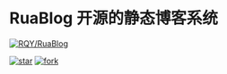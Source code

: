 # RuaBlog 开源的静态博客系统


[![RQY/RuaBlog](https://gitee.com/muronglengjing/rua-blog/widgets/widget_card.svg?colors=4183c4,ffffff,ffffff,e3e9ed,666666,9b9b9b)](https://gitee.com/muronglengjing/rua-blog)

<a href='https://gitee.com/muronglengjing/rua-blog/stargazers'><img src='https://gitee.com/muronglengjing/rua-blog/badge/star.svg?theme=dark' alt='star'></img></a>  [![fork](https://gitee.com/muronglengjing/rua-blog/badge/fork.svg?theme=dark)](https://gitee.com/muronglengjing/rua-blog/members)
